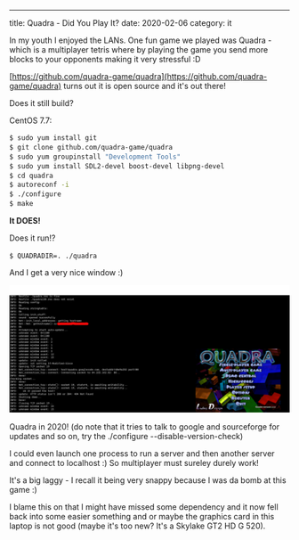 ---
title: Quadra - Did You Play It?
date: 2020-02-06
category: it

In my youth I enjoyed the LANs. One fun game we played was Quadra - which is a multiplayer tetris where by playing the game you send more blocks to your opponents making it very stressful :D

[https://github.com/quadra-game/quadra](https://github.com/quadra-game/quadra) turns out it is open source and it's out there!

Does it still build?

CentOS 7.7:

```bash
$ sudo yum install git
$ git clone github.com/quadra-game/quadra
$ sudo yum groupinstall "Development Tools" 
$ sudo yum install SDL2-devel boost-devel libpng-devel
$ cd quadra
$ autoreconf -i
$ ./configure
$ make
```

**It DOES!**

Does it run!?

`$ QUADRADIR=. ./quadra`

And I get a very nice window :)

![screenshot](images/quadra_2020-1024x466.png)

Quadra in 2020! (do note that it tries to talk to google and sourceforge for updates and so on, try the ./configure --disable-version-check)

I could even launch one process to run a server and then another server and connect to localhost :) So multiplayer must sureley durely work!

It's a big laggy - I recall it being very snappy because I was da bomb at this game :)

I blame this on that I might have missed some dependency and it now fell back into some easier something and or maybe the graphics card in this laptop is not good (maybe it's too new? It's a Skylake GT2 HD G 520).
